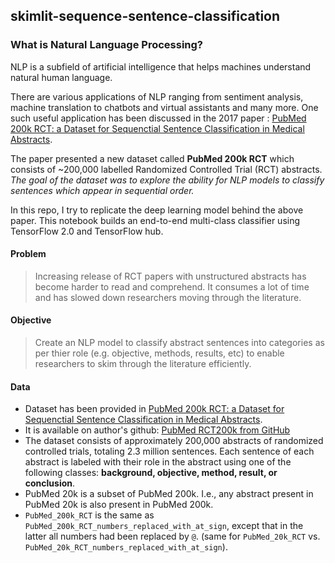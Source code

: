 ## skimlit-sequence-sentence-classification


### What is Natural Language Processing?

NLP is a subfield of artificial intelligence that helps machines understand natural human language.

There are various applications of NLP ranging from sentiment analysis, machine translation to chatbots and virtual assistants and many more. One such useful application has been discussed in the 2017 paper : [PubMed 200k RCT: a Dataset for Sequenctial Sentence Classification in Medical Abstracts](https://arxiv.org/abs/1710.06071).

The paper presented a new dataset called **PubMed 200k RCT** which consists of ~200,000 labelled Randomized Controlled Trial (RCT) abstracts. *The goal of the dataset was to explore the ability for NLP models to classify sentences which appear in sequential order.* 

In this repo, I try to replicate the deep learning model behind the above paper. This notebook builds an end-to-end multi-class classifier using TensorFlow 2.0 and TensorFlow hub.

#### Problem
> Increasing release of RCT papers with unstructured abstracts has become harder to read and comprehend. It consumes a lot of time and has slowed down researchers moving through the literature.

#### Objective
> Create an NLP model to classify abstract sentences into categories as per thier role (e.g. objective, methods, results, etc) to enable researchers to skim through the literature efficiently.

#### Data
* Dataset has been provided in [PubMed 200k RCT: a Dataset for Sequenctial Sentence Classification in Medical Abstracts](https://arxiv.org/abs/1710.06071).
* It is available on author's github: [PubMed RCT200k from GitHub](https://github.com/Franck-Dernoncourt/pubmed-rct)
* The dataset consists of approximately 200,000 abstracts of randomized controlled trials, totaling 2.3 million sentences. Each sentence of each abstract is labeled with their role in the abstract using one of the following classes: **background, objective, method, result, or conclusion**.
* PubMed 20k is a subset of PubMed 200k. I.e., any abstract present in PubMed 20k is also present in PubMed 200k.
* `PubMed_200k_RCT` is the same as `PubMed_200k_RCT_numbers_replaced_with_at_sign`, except that in the latter all numbers had been replaced by `@`. (same for `PubMed_20k_RCT` vs. `PubMed_20k_RCT_numbers_replaced_with_at_sign`).
